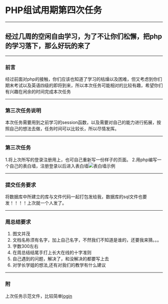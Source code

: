 #     PHP组试用期第四次任务

---

##    经过几周的空闲自由学习，为了不让你们松懈，把php的学习落下，那么好玩的来了

---

###  前言

经过前面对php的接触，你们应该也知道了学习的枯燥以及困难，但又考虑到你们期末考试以及英语四级的即将到来，所以本次任务可能相对的比较有趣，希望你们有兴趣在闲余的时间完成本次任务

---

###  第三次任务说明

本次任务需要用到之前学习的session函数，以及需要对自己的能力进行拓展，按照自己的想法去做，任务时间可以比较长，所以尽情发挥。

---

###  第三次任务

1.将上次所写的登录注册用上，也可自己重新写一份样子的页面。
2.用php编写一个自己的表白墙，注册登录以后进入表白墙![表白墙示例](https://github.com/YUOL-syl/php-task/blob/master/%E8%A1%A8%E7%99%BD%E5%A2%99.png)


---

###  提交任务要求

将数据库中所建立的库与文件代码一起打包发给我，数据库的sql文件也要发！！！！上次就一个人发了。

---

### 周总结要求

1. 图文并茂
2. 文档名称须有名字，加上自己名字，不然我们不知道是谁的，还要我来猜。。。
3. 字数300左右
4. 在周总结结尾手打上长大在线的十字准则
5. 自己遇到的问题，解决了，和没解决的都要写上去
6. 对学长学姐的想法,还有对我们的教学有什么建议

---

### 附

上次任务示范文件，比较简单[login](https://github.com/YUOL-syl/php-task/blob/master/login.zip)
